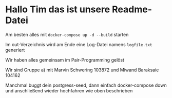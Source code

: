 # Hallo Tim das ist unsere Readme-Datei

Am besten alles mit `docker-compose up -d --build` starten

Im out-Verzeichnis wird am Ende eine Log-Datei namens `logfile.txt` generiert

Wir haben alles gemeinsam im Pair-Programming gelöst

Wir sind Gruppe a) mit Marvin Schwering 103872 und Miwand Baraksaie 104162

Manchmal buggt dein postgress-seed, dann einfach docker-compose down und anschließend wieder hochfahren wie oben beschrieben